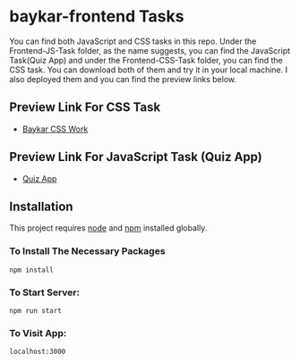 # baykar-frontend Tasks

You can find both JavaScript and CSS tasks in this repo. Under the Frontend-JS-Task folder, as the name suggests, you can find the JavaScript Task(Quiz App) and under the Frontend-CSS-Task folder, you can find the CSS task. You can download both of them and try it in your local machine. I also deployed them and you can find the preview links below.

## Preview Link For CSS Task
- [Baykar CSS Work](https://baykar-css.web.app/)

## Preview Link For JavaScript Task (Quiz App)
- [Quiz App](https://baykar-quiz-app.web.app)

## Installation
This project requires [node](http://nodejs.org) and [npm](https://npmjs.com) installed globally.

### To Install The Necessary Packages

`npm install`

### To Start Server:

`npm run start`

### To Visit App:

`localhost:3000`
